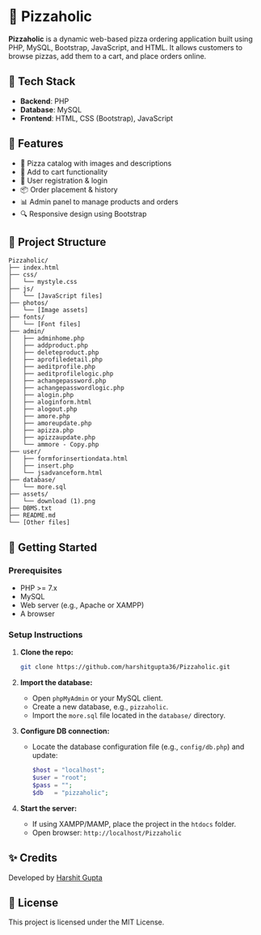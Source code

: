 # 🍕 Pizzaholic

**Pizzaholic** is a dynamic web-based pizza ordering application built using PHP, MySQL, Bootstrap, JavaScript, and HTML. It allows customers to browse pizzas, add them to a cart, and place orders online.

## 💠 Tech Stack

* **Backend**: PHP
* **Database**: MySQL
* **Frontend**: HTML, CSS (Bootstrap), JavaScript

## 📸 Features

* 🍕 Pizza catalog with images and descriptions
* 🛒 Add to cart functionality
* 👤 User registration & login
* 📦 Order placement & history
* 📊 Admin panel to manage products and orders
* 🔍 Responsive design using Bootstrap

## 📁 Project Structure

```
Pizzaholic/
├── index.html
├── css/
│   └── mystyle.css
├── js/
│   └── [JavaScript files]
├── photos/
│   └── [Image assets]
├── fonts/
│   └── [Font files]
├── admin/
│   ├── adminhome.php
│   ├── addproduct.php
│   ├── deleteproduct.php
│   ├── aprofiledetail.php
│   ├── aeditprofile.php
│   ├── aeditprofilelogic.php
│   ├── achangepassword.php
│   ├── achangepasswordlogic.php
│   ├── alogin.php
│   ├── aloginform.html
│   ├── alogout.php
│   ├── amore.php
│   ├── amoreupdate.php
│   ├── apizza.php
│   ├── apizzaupdate.php
│   └── ammore - Copy.php
├── user/
│   ├── formforinsertiondata.html
│   ├── insert.php
│   └── jsadvanceform.html
├── database/
│   └── more.sql
├── assets/
│   └── download (1).png
├── DBMS.txt
├── README.md
└── [Other files]
```

## 🚀 Getting Started

### Prerequisites

* PHP >= 7.x
* MySQL
* Web server (e.g., Apache or XAMPP)
* A browser

### Setup Instructions

1. **Clone the repo:**

   ```bash
   git clone https://github.com/harshitgupta36/Pizzaholic.git
   ```

2. **Import the database:**

   * Open `phpMyAdmin` or your MySQL client.
   * Create a new database, e.g., `pizzaholic`.
   * Import the `more.sql` file located in the `database/` directory.

3. **Configure DB connection:**

   * Locate the database configuration file (e.g., `config/db.php`) and update:

     ```php
     $host = "localhost";
     $user = "root";
     $pass = "";
     $db   = "pizzaholic";
     ```

4. **Start the server:**

   * If using XAMPP/MAMP, place the project in the `htdocs` folder.
   * Open browser: `http://localhost/Pizzaholic`

## ✨ Credits

Developed by [Harshit Gupta](https://github.com/harshitgupta36)

## 📄 License

This project is licensed under the MIT License.
